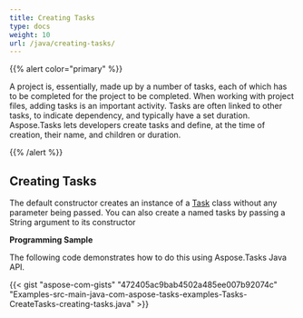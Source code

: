 ```yaml
---
title: Creating Tasks
type: docs
weight: 10
url: /java/creating-tasks/
---
```


{{% alert color="primary" %}} 

A project is, essentially, made up by a number of tasks, each of which has to be completed for the project to be completed. When working with project files, adding tasks is an important activity. Tasks are often linked to other tasks, to indicate dependency, and typically have a set duration. Aspose.Tasks lets developers create tasks and define, at the time of creation, their name, and children or duration.

{{% /alert %}} 
## **Creating Tasks**
The default constructor creates an instance of a [Task](/pages/createpage.action?spaceKey=tasksjava&title=com.aspose.tasks.Task+class&linkCreation=true&fromPageId=16581044) class without any parameter being passed. You can also create a named tasks by passing a String argument to its constructor

**Programming Sample**

The following code demonstrates how to do this using Aspose.Tasks Java API.

{{< gist "aspose-com-gists" "472405ac9bab4502a485ee007b92074c" "Examples-src-main-java-com-aspose-tasks-examples-Tasks-CreateTasks-creating-tasks.java" >}}
